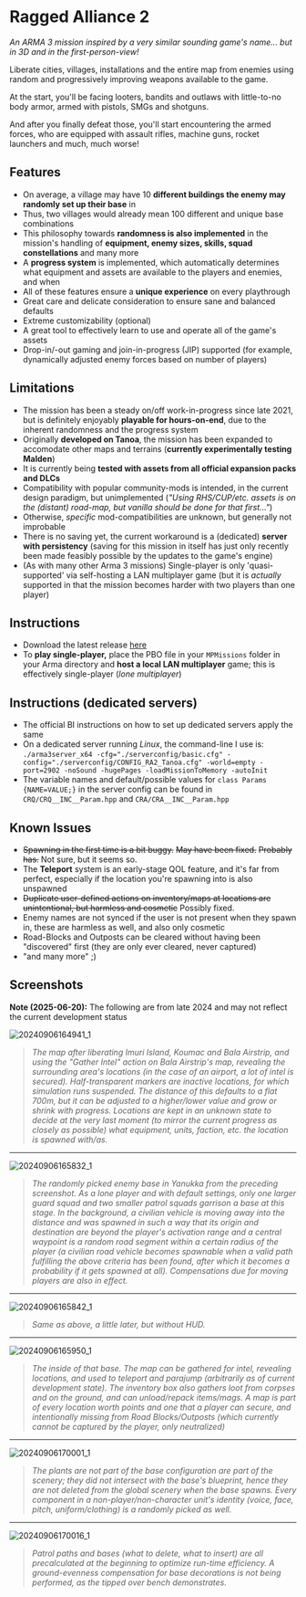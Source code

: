 # Ragged Alliance 2
*An ARMA 3 mission inspired by a very similar sounding game's name... but in 3D and in the first-person-view!*

Liberate cities, villages, installations and the entire map from enemies using random and progressively improving weapons available to the game.

At the start, you'll be facing looters, bandits and outlaws with little-to-no body armor, armed with pistols, SMGs and shotguns.

And after you finally defeat those, you'll start encountering the armed forces, who are equipped with assault rifles, machine guns, rocket launchers and much, much worse!

## Features
- On average, a village may have 10 **different buildings the enemy may randomly set up their base** in
- Thus, two villages would already mean 100 different and unique base combinations
- This philosophy towards **randomness is also implemented** in the mission's handling of **equipment, enemy sizes, skills, squad constellations** and many more
- A **progress system** is implemented, which automatically determines what equipment and assets are available to the players and enemies, and when
- All of these features ensure a **unique experience** on every playthrough
- Great care and delicate consideration to ensure sane and balanced defaults
- Extreme customizability (optional)
- A great tool to effectively learn to use and operate all of the game's assets
- Drop-in/-out gaming and join-in-progress (JIP) supported (for example, dynamically adjusted enemy forces based on number of players)

## Limitations
- The mission has been a steady on/off work-in-progress since late 2021, but is definitely enjoyably **playable for hours-on-end**, due to the inherent randomness and the progress system
- Originally **developed on Tanoa**, the mission has been expanded to accomodate other maps and terrains (**currently experimentally testing Malden**)
- It is currently being **tested with assets from all official expansion packs and DLCs**
- Compatibility with popular community-mods is intended, in the current design paradigm, but unimplemented (*"Using RHS/CUP/etc. assets is on the (distant) road-map, but vanilla should be done for that first..."*)
- Otherwise, *specific* mod-compatibilities are unknown, but generally not improbable
- There is no saving yet, the current workaround is a (dedicated) **server with persistency** (saving for this mission in itself has just only recently been made feasibly possible by the updates to the game's engine)
- (As with many other Arma 3 missions) Single-player is only 'quasi-supported' via self-hosting a LAN multiplayer game (but it is *actually* supported in that the mission becomes harder with two players than one player)


## Instructions
- Download the latest release [here](https://github.com/ariebesehl/RaggedAlliance2/releases)
- To **play single-player,** place the PBO file in your `MPMissions` folder in your Arma directory and **host a local LAN multiplayer** game; this is effectively single-player (*lone multiplayer*)

## Instructions (dedicated servers)
- The official BI instructions on how to set up dedicated servers apply the same
- On a dedicated server running *Linux*, the command-line I use is: `./arma3server_x64 -cfg="./serverconfig/basic.cfg" -config="./serverconfig/CONFIG_RA2_Tanoa.cfg" -world=empty -port=2902 -noSound -hugePages -loadMissionToMemory -autoInit`
- The variable names and default/possible values for `class Params {NAME=VALUE;}` in the server config can be found in `CRQ/CRQ__INC__Param.hpp` and `CRA/CRA__INC__Param.hpp`
    
## Known Issues
- ~~Spawning in the first time is a bit buggy.~~ ~~May have been fixed.~~ ~~Probably has.~~ Not sure, but it seems so.
- The **Teleport** system is an early-stage QOL feature, and it's far from perfect, especially if the location you're spawning into is also unspawned
- ~~Duplicate user-defined actions on inventory/maps at locations are unintentional, but harmless and cosmetic~~ Possibly fixed.
- Enemy names are not synced if the user is not present when they spawn in, these are harmless as well, and also only cosmetic
- Road-Blocks and Outposts can be cleared without having been "discovered" first (they are only ever cleared, never captured)
- "and many more" ;)

## Screenshots

**Note (2025-06-20):** The following are from late 2024 and may not reflect the current development status

![20240906164941_1](https://github.com/user-attachments/assets/14547ebc-3986-4dab-9f77-a07774f60e97)
>*The map after liberating Imuri Island, Koumac and Bala Airstrip, and using the "Gather Intel" action on Bala Airstrip's map, revealing the surrounding area's locations (in the case of an airport, a lot of intel is secured). Half-transparent markers are inactive locations, for which simulation runs suspended. The distance of this defaults to a flat 700m, but it can be adjusted to a higher/lower value and grow or shrink with progress. Locations are kept in an unknown state to decide at the very last moment (to mirror the current progress as closely as possible) what equipment, units, faction, etc. the location is spawned with/as.*
---
![20240906165832_1](https://github.com/user-attachments/assets/fcc91430-f89a-4a96-b195-67150a891539)
>*The randomly picked enemy base in Yanukka from the preceding screenshot. As a lone player and with default settings, only one larger guard squad and two smaller patrol squads garrison a base at this stage. In the background, a civilian vehicle is moving away into the distance and was spawned in such a way that its origin and destination are beyond the player's activation range and a central waypoint is a random road segment within a certain radius of the player (a civilian road vehicle becomes spawnable when a valid path fulfilling the above criteria has been found, after which it becomes a probability if it gets spawned at all). Compensations due for moving players are also in effect.*
---
![20240906165842_1](https://github.com/user-attachments/assets/7a2146e7-dbb0-419c-96d8-65a55c64d005)
>*Same as above, a little later, but without HUD.*
---
![20240906165950_1](https://github.com/user-attachments/assets/3e9bca9e-48c1-4dda-9644-3bcc97a2c302)
>*The inside of that base. The map can be gathered for intel, revealing locations, and used to teleport and parajump (arbitrarily as of current development state). The inventory box also gathers loot from corpses and on the ground, and can unload/repack items/mags. A map is part of every location worth points and one that a player can secure, and intentionally missing from Road Blocks/Outposts (which currently cannot be captured by the player, only neutralized)*
---
![20240906170001_1](https://github.com/user-attachments/assets/aab9ec83-58c8-47bb-bdc3-87f0541149d9)
>*The plants are not part of the base configuration are part of the scenery; they did not intersect with the base's blueprint, hence they are not deleted from the global scenery when the base spawns. Every component in a non-player/non-character unit's identity (voice, face, pitch, uniform/clothing) is a randomly picked as well.*
---
![20240906170016_1](https://github.com/user-attachments/assets/3a0f4861-d9ef-40b3-b698-b7f2d66d4f45)
>*Patrol paths and bases (what to delete, what to insert) are all precalculated at the beginning to optimize run-time efficiency. A ground-evenness compensation for base decorations is not being performed, as the tipped over bench demonstrates.*

